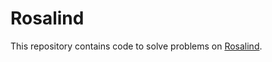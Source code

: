 # Rosalind

This repository contains code to solve problems on [Rosalind](http://rosalind.info/problems/list-view/).

